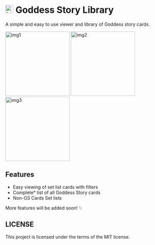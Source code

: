 # <img src="https://i.imgur.com/jDzaMrZ.png" alt="icon" width="25"/> Goddess Story Library

A simple and easy to use viewer and library of Goddess story cards.

<img src="https://i.imgur.com/nktRR4F.jpg" alt="img1" width="200"/> <img src="https://i.imgur.com/UHT7my3.jpg" alt="img2" width="200"/> <img src="https://i.imgur.com/kmYG7sb.jpg" alt="img3" width="200"/>

## Features

- Easy viewing of set list cards with filters
- Complete\* list of all Goddess Story cards
- Non-GS Cards Set lists

More features will be added soon! ✨

## LICENSE

This project is licensed under the terms of the MIT license.
